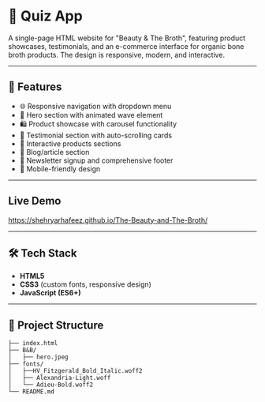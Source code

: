 # 🎉 Quiz App

A single-page HTML website for "Beauty & The Broth", featuring product showcases, testimonials, and an e-commerce interface for organic bone broth products.
The design is responsive, modern, and interactive.

---

## 🚀 Features 
- 🌐 Responsive navigation with dropdown menu
- 🌊 Hero section with animated wave element
- 🛍️ Product showcase with carousel functionality
- 💬 Testimonial section with auto-scrolling cards
- 🎯 Interactive products sections
- 📰 Blog/article section
- 📩 Newsletter signup and comprehensive footer
- 📱 Mobile-friendly design

---

## Live Demo
https://shehryarhafeez.github.io/The-Beauty-and-The-Broth/

---

## 🛠️ Tech Stack
- **HTML5**  
- **CSS3** (custom fonts, responsive design)  
- **JavaScript (ES6+)**

---

## 📂 Project Structure
```main
├── index.html
├── B&B/
│   ├── hero.jpeg
├── fonts/
│   ├──HV_Fitzgerald_Bold_Italic.woff2
│   ├── Alexandria-Light.woff
│   └── Adieu-Bold.woff2
└── README.md
